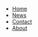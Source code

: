 
<nav id="site-nav">
<ul>
   <li><a href="#home" class="active">Home</a> </li>
   <li><a href="#news">News</a></li>
   <li><a href="#contact">Contact</a></li>
   <li><a href="#about">About</a></li>
  <a href="javascript:void(0);" class="icon" onclick="myFunction()">
    <i class="fa fa-bars"></i>
  </a>
</ul>
</nav>

<script>
   var navigation = responsiveNav("#site-nav");
   </script>




